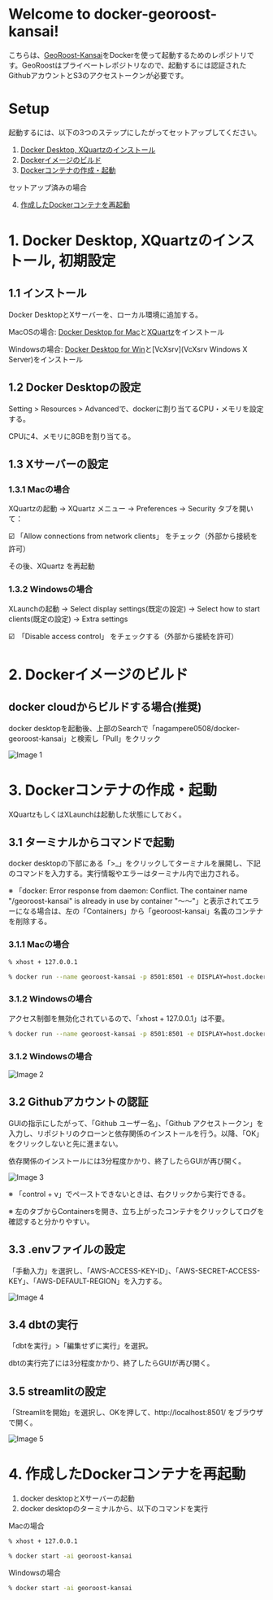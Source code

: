 # Welcome to docker-georoost-kansai!

こちらは、[GeoRoost-Kansai](https://github.com/nagampere/georoost-kansai)をDockerを使って起動するためのレポジトリです。GeoRoostはプライベートレポジトリなので、起動するには認証されたGithubアカウントとS3のアクセストークンが必要です。


# Setup

起動するには、以下の3つのステップにしたがってセットアップしてください。

1. [Docker Desktop, XQuartzのインストール](#1-docker-desktop-xquartzのインストール-初期設定)
2. [Dockerイメージのビルド](#2-dockerイメージのビルド)
3. [Dockerコンテナの作成・起動](#3-dockerコンテナの作成・起動)

セットアップ済みの場合

4. [作成したDockerコンテナを再起動](#4-作成したdockerコンテナを再起動)


# 1. Docker Desktop, XQuartzのインストール, 初期設定

## 1.1 インストール

Docker DesktopとXサーバーを、ローカル環境に追加する。

MacOSの場合: [Docker Desktop for Mac](https://www.docker.com/products/docker-desktop/)と[XQuartz](https://www.xquartz.org/)をインストール

Windowsの場合: [Docker Desktop for Win](https://www.docker.com/products/docker-desktop/)と[VcXsrv](VcXsrv Windows X Server)をインストール

## 1.2 Docker Desktopの設定

Setting > Resources > Advancedで、dockerに割り当てるCPU・メモリを設定する。

CPUに4、メモリに8GBを割り当てる。

## 1.3 Xサーバーの設定

### 1.3.1 Macの場合

XQuartzの起動 → XQuartz メニュー → Preferences → Security タブを開いて：

☑️ 「Allow connections from network clients」 をチェック（外部から接続を許可）

その後、XQuartz を再起動

### 1.3.2 Windowsの場合

XLaunchの起動 → Select display settings(既定の設定) → Select how to start clients(既定の設定) → Extra settings

☑️　「Disable access control」 をチェックする（外部から接続を許可）

# 2. Dockerイメージのビルド

## docker cloudからビルドする場合(推奨)

docker desktopを起動後、上部のSearchで「nagampere0508/docker-georoost-kansai」と検索し「Pull」をクリック

![Image 1](images/pic_docker_desktop_1.png)

# 3. Dockerコンテナの作成・起動

XQuartzもしくはXLaunchは起動した状態にしておく。

## 3.1 ターミナルからコマンドで起動

docker desktopの下部にある「>_」をクリックしてターミナルを展開し、下記のコマンドを入力する。実行情報やエラーはターミナル内で出力される。

※ 「docker: Error response from daemon: Conflict. The container name "/georoost-kansai" is already in use by container "〜〜"」と表示されてエラーになる場合は、左の「Containers」から「georoost-kansai」名義のコンテナを削除する。

### 3.1.1 Macの場合
```bash
% xhost + 127.0.0.1

% docker run --name georoost-kansai -p 8501:8501 -e DISPLAY=host.docker.internal:0 nagampere0508/docker-georoost-kansai
```

### 3.1.2 Windowsの場合

アクセス制御を無効化されているので、「xhost + 127.0.0.1」は不要。

```bash
% docker run --name georoost-kansai -p 8501:8501 -e DISPLAY=host.docker.internal:0 nagampere0508/docker-georoost-kansai
```

### 3.1.2 Windowsの場合

![Image 2](images/pic_docker_desktop_2.png)

## 3.2 Githubアカウントの認証

GUIの指示にしたがって、「Github ユーザー名」、「Github アクセストークン」を入力し、リポジトリのクローンと依存関係のインストールを行う。以降、「OK」をクリックしないと先に進まない。

依存関係のインストールには3分程度かかり、終了したらGUIが再び開く。

![Image 3](images/pic_GUI_1.png)

※ 「control + v」でペーストできないときは、右クリックから実行できる。

※ 左のタブからContainersを開き、立ち上がったコンテナをクリックしてログを確認すると分かりやすい。

## 3.3 .envファイルの設定

「手動入力」を選択し、「AWS-ACCESS-KEY-ID」、「AWS-SECRET-ACCESS-KEY」、「AWS-DEFAULT-REGION」を入力する。

![Image 4](images/pic_GUI_2.png)

## 3.4 dbtの実行

「dbtを実行」>「編集せずに実行」を選択。

dbtの実行完了には3分程度かかり、終了したらGUIが再び開く。

##  3.5 streamlitの設定

「Streamlitを開始」を選択し、OKを押して、http://localhost:8501/ をブラウザで開く。

![Image 5](images/pic_GUI_3.png)

# 4. 作成したDockerコンテナを再起動

1. docker desktopとXサーバーの起動
2. docker desktopのターミナルから、以下のコマンドを実行

Macの場合
```bash
% xhost + 127.0.0.1

% docker start -ai georoost-kansai
```

Windowsの場合
```bash
% docker start -ai georoost-kansai
```

